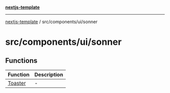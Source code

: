 [**nextjs-template**](../../../../README.md)

---

[nextjs-template](../../../../README.md) / src/components/ui/sonner

# src/components/ui/sonner

## Functions

| Function                        | Description |
| ------------------------------- | ----------- |
| [Toaster](functions/Toaster.md) | -           |
